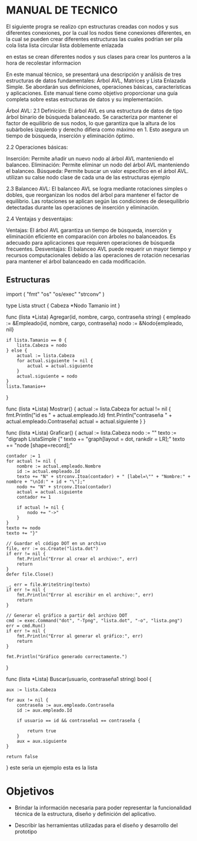 # MANUAL DE TECNICO
El siguiente progra se realizo cpn estructuras creadas con nodos y sus diferentes conexiones, por la cual los nodos tiene
conexiones diferentes, en la cual se pueden crear diferentes estructuras las cuales podrian ser
pila
cola
lista 
lista circular
lista doblemente enlazada

en estas se crean diferentes nodos y sus clases para crear los punteros a la hora de recolestar informacion

En este manual técnico, se presentará una descripción y análisis de tres estructuras de datos fundamentales: Árbol AVL, Matrices y Lista Enlazada Simple. Se abordarán sus definiciones, operaciones básicas, características y aplicaciones. Este manual tiene como objetivo proporcionar una guía completa sobre estas estructuras de datos y su implementación.

Árbol AVL:
2.1 Definición:
El árbol AVL es una estructura de datos de tipo árbol binario de búsqueda balanceado. Se caracteriza por mantener el factor de equilibrio de sus nodos, lo que garantiza que la altura de los subárboles izquierdo y derecho difiera como máximo en 1. Esto asegura un tiempo de búsqueda, inserción y eliminación óptimo.

2.2 Operaciones básicas:

Inserción: Permite añadir un nuevo nodo al árbol AVL manteniendo el balanceo.
Eliminación: Permite eliminar un nodo del árbol AVL manteniendo el balanceo.
Búsqueda: Permite buscar un valor específico en el árbol AVL.
utilizan su calse nodo
clase de cada una de las estructuras 
ejemplo

2.3 Balanceo AVL:
El balanceo AVL se logra mediante rotaciones simples o dobles, que reorganizan los nodos del árbol para mantener el factor de equilibrio. Las rotaciones se aplican según las condiciones de desequilibrio detectadas durante las operaciones de inserción y eliminación.

2.4 Ventajas y desventajas:

Ventajas: El árbol AVL garantiza un tiempo de búsqueda, inserción y eliminación eficiente en comparación con árboles no balanceados. Es adecuado para aplicaciones que requieren operaciones de búsqueda frecuentes.
Desventajas: El balanceo AVL puede requerir un mayor tiempo y recursos computacionales debido a las operaciones de rotación necesarias para mantener el árbol balanceado en cada modificación.

## Estructuras
import (
	"fmt"
	"os"
	"os/exec"
	"strconv"
)

type Lista struct {
	Cabeza  *Nodo
	Tamanio int
}

func (lista *Lista) Agregar(id, nombre, cargo, contraseña string) {
	empleado := &Empleado{id, nombre, cargo, contraseña}
	nodo := &Nodo{empleado, nil}

	if lista.Tamanio == 0 {
		lista.Cabeza = nodo
	} else {
		actual := lista.Cabeza
		for actual.siguiente != nil {
			actual = actual.siguiente
		}
		actual.siguiente = nodo
	}
	lista.Tamanio++
}

func (lista *Lista) Mostrar() {
	actual := lista.Cabeza
	for actual != nil {
		fmt.Println("id es " + actual.empleado.Id)
		fmt.Println("contraseña " + actual.empleado.Contraseña)
		actual = actual.siguiente
	}
}

func (lista *Lista) Graficar() {
	actual := lista.Cabeza
	nodo := ""
	texto := "digraph ListaSimple {"
	texto += "graph[layout = dot, rankdir = LR];"
	texto += "node [shape=record];"

	contador := 1
	for actual != nil {
		nombre := actual.empleado.Nombre
		id := actual.empleado.Id
		texto += "N" + strconv.Itoa(contador) + " [label=\"" + "Nombre:" + nombre + "\nId:" + id + "\"];"
		nodo += "N" + strconv.Itoa(contador)
		actual = actual.siguiente
		contador += 1

		if actual != nil {
			nodo += "->"
		}
	}
	texto += nodo
	texto += "}"

	// Guardar el código DOT en un archivo
	file, err := os.Create("lista.dot")
	if err != nil {
		fmt.Println("Error al crear el archivo:", err)
		return
	}
	defer file.Close()

	_, err = file.WriteString(texto)
	if err != nil {
		fmt.Println("Error al escribir en el archivo:", err)
		return
	}

	// Generar el gráfico a partir del archivo DOT
	cmd := exec.Command("dot", "-Tpng", "lista.dot", "-o", "lista.png")
	err = cmd.Run()
	if err != nil {
		fmt.Println("Error al generar el gráfico:", err)
		return
	}

	fmt.Println("Gráfico generado correctamente.")
}

func (lista *Lista) Buscar(usuario, contraseña1 string) bool {

	aux := lista.Cabeza

	for aux != nil {
		contraseña := aux.empleado.Contraseña
		id := aux.empleado.Id

		if usuario == id && contraseña1 == contraseña {

			return true
		}
		aux = aux.siguiente
	}

	return false

}
 este seria un ejemplo esta es la lista

# Objetivos

* Brindar la información necesaria para poder  representar la funcionalidad técnica de la estructura, diseño y definición del aplicativo.

* Describir las herramientas utilizadas para el diseño y desarrollo del prototipo
